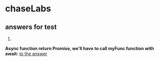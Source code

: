 # chaseLabs

## answers for test

 1)

**Async function return Promise, we'll have to call myFunc function with await:**
[to the answer](https://github.com/orabenesh/chaseLabs/blob/6679c00fe9832e312600be1a347dd021a1daf3fd/answer1.tsx#L14)
